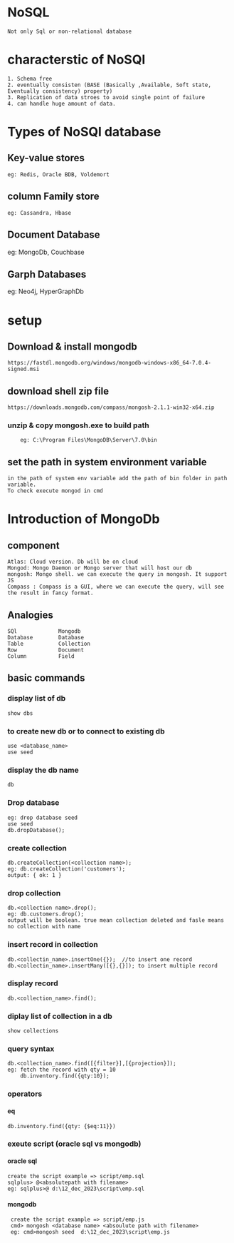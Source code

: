 # NoSQL
    Not only Sql or non-relational database


# characterstic of NoSQl
    1. Schema free
    2. eventually consisten (BASE (Basically ,Available, Soft state, Eventually consistency) property)
    3. Replication of data stroes to avoid single point of failure
    4. can handle huge amount of data.



# Types of NoSQl database
## Key-value stores
    eg: Redis, Oracle BDB, Voldemort

## column Family store
    eg: Cassandra, Hbase


## Document Database
   eg:  MongoDb, Couchbase


## Garph Databases
   eg: Neo4j, HyperGraphDb
   


# setup
## Download & install mongodb
    https://fastdl.mongodb.org/windows/mongodb-windows-x86_64-7.0.4-signed.msi

## download shell zip file
    https://downloads.mongodb.com/compass/mongosh-2.1.1-win32-x64.zip
### unzip & copy mongosh.exe to build path
        eg: C:\Program Files\MongoDB\Server\7.0\bin

##  set the path in system environment variable 
    in the path of system env variable add the path of bin folder in path variable.
    To check execute mongod in cmd


# Introduction of MongoDb

## component
    Atlas: Cloud version. Db will be on cloud
    Mongod: Mongo Daemon or Mongo server that will host our db
    mongosh: Mongo shell. we can execute the query in mongosh. It support JS
    Compass : Compass is a GUI, where we can execute the query, will see the result in fancy format.


## Analogies
    SQl             Mongodb
    Database        Database
    Table           Collection
    Row             Document
    Column          Field

## basic commands
### display list of db
    show dbs

### to create new db or to connect to existing db
    use <database_name>
    use seed

### display the db name
    db

### Drop database
    eg: drop database seed
    use seed
    db.dropDatabase();

### create collection
    db.createCollection(<collection name>);
    eg: db.createCollection('customers');
    output: { ok: 1 }

### drop collection
    db.<collection name>.drop();
    eg: db.customers.drop();
    output will be boolean. true mean collection deleted and fasle means no collection with name

### insert record in collection
    db.<collectin_name>.insertOne({});  //to insert one record
    db.<collectin_name>.insertMany([{},{}]); to insert multiple record

### display record
    db.<collection_name>.find();

### diplay list of collection in a db
    show collections


### query syntax
    db.<collection_name>.find([{filter}],[{projection}]);
    eg: fetch the record with qty = 10
        db.inventory.find({qty:10});

### operators
#### eq
    db.inventory.find({qty: {$eq:11}})

### exeute script (oracle sql vs mongodb)
#### oracle sql
    create the script example => script/emp.sql
    sqlplus> @<absolutepath with filename>
    eg: sqlplus>@ d:\12_dec_2023\script\emp.sql

#### mongodb
     create the script example => script/emp.js
     cmd> mongosh <database name> <absoulute path with filename>
     eg: cmd>mongosh seed  d:\12_dec_2023\script\emp.js

